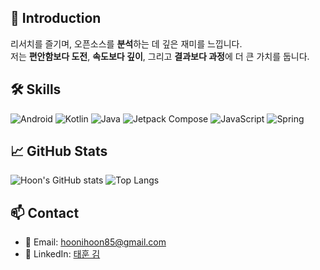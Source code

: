 ## 👋 Introduction

리서치를 즐기며, 오픈소스를 **분석**하는 데 깊은 재미를 느낍니다.  
저는 **편안함보다 도전**, **속도보다 깊이**, 그리고 **결과보다 과정**에 더 큰 가치를 둡니다.  

## 🛠 Skills

<p align="left">
  <img src="https://img.shields.io/badge/Android-3DDC84?style=for-the-badge&logo=android&logoColor=white" alt="Android"/>
  <img src="https://img.shields.io/badge/Kotlin-7F52FF?style=for-the-badge&logo=kotlin&logoColor=white" alt="Kotlin"/>
  <img src="https://img.shields.io/badge/Java-007396?style=for-the-badge&logo=java&logoColor=white" alt="Java"/>
  <img src="https://img.shields.io/badge/Jetpack%20Compose-4285F4?style=for-the-badge&logo=jetpack-compose&logoColor=white" alt="Jetpack Compose"/>
  <img src="https://img.shields.io/badge/JavaScript-F7DF1E?style=for-the-badge&logo=javascript&logoColor=black" alt="JavaScript"/>
  <img src="https://img.shields.io/badge/Spring-6DB33F?style=for-the-badge&logo=spring&logoColor=white" alt="Spring"/>
</p>



## 📈 GitHub Stats

![Hoon's GitHub stats](https://github-readme-stats.vercel.app/api?username=hoonihoon85&show_icons=true&theme=radical)
![Top Langs](https://github-readme-stats.vercel.app/api/top-langs/?username=hoonihoon85&layout=compact&theme=radical)



## 📫 Contact

- 📧 Email: [hoonihoon85@gmail.com](mailto:hoonihoon85@gmail.com)
- 💼 LinkedIn: [태훈 김](https://www.linkedin.com/in/%ED%83%9C%ED%9B%88-%EA%B9%80-60971115b/)
